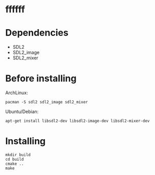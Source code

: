 # ffffff

# Dependencies
* SDL2
* SDL2_image
* SDL2_mixer

# Before installing
ArchLinux:
```
pacman -S sdl2 sdl2_image sdl2_mixer
```
Ubuntu/Debian:
```
apt-get install libsdl2-dev libsdl2-image-dev libsdl2-mixer-dev 
```

# Installing

```
mkdir build
cd build
cmake ..
make
```
